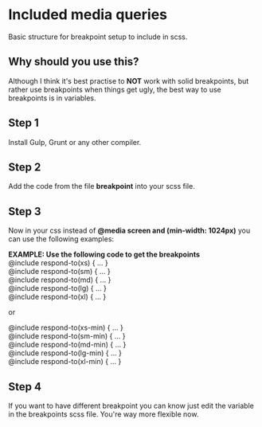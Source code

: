 # Included media queries
Basic structure for breakpoint setup to include in scss.

## Why should you use this?
Although I think it's best practise to __NOT__ work with solid breakpoints, but rather use breakpoints when things get ugly, the best way to use breakpoints is in variables.

## Step 1
Install Gulp, Grunt or any other compiler.

## Step 2 
Add the code from the file __breakpoint__ into your scss file.

## Step 3
Now in your css instead of __@media screen and (min-width: 1024px)__ you can use the following examples:

__EXAMPLE: Use the following code to get the breakpoints__ \
@include respond-to(xs) { ... } \
@include respond-to(sm) { ... } \
@include respond-to(md) { ... } \
@include respond-to(lg) { ... } \
@include respond-to(xl) { ... } 

or 

@include respond-to(xs-min) { ... } \
@include respond-to(sm-min) { ... } \
@include respond-to(md-min) { ... } \
@include respond-to(lg-min) { ... } \
@include respond-to(xl-min) { ... } 

## Step 4
If you want to have different breakpoint you can know just edit the variable in the breakpoints scss file. You're way more flexible now.
